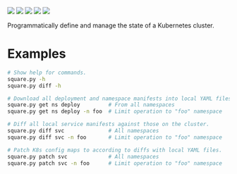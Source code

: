 [![](https://img.shields.io/badge/license-Apache%202-blue.svg)]()
[![](https://img.shields.io/badge/python-3.7-blue.svg)]()
[![](https://img.shields.io/circleci/project/github/olitheolix/square/master.svg?style=flat)]()
[![](https://img.shields.io/codecov/c/github/olitheolix/square.svg?style=flat)]()
[![](https://img.shields.io/badge/status-dev-orange.svg)]()


Programmatically define and manage the state of a Kubernetes cluster.

# Examples
```bash
# Show help for commands.
square.py -h
square.py diff -h

# Download all deployment and namespace manifests into local YAML files.
square.py get ns deploy         # From all namespaces
square.py get ns deploy -n foo  # Limit operation to "foo" namespace

# Diff all local service manifests against those on the cluster.
square.py diff svc              # All namespaces
square.py diff svc -n foo       # Limit operation to "foo" namespace

# Patch K8s config maps to according to diffs with local YAML files.
square.py patch svc             # All namespaces
square.py patch svc -n foo      # Limit operation to "foo" namespace
```
